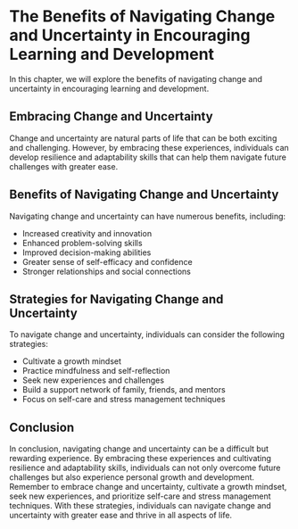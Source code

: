 The Benefits of Navigating Change and Uncertainty in Encouraging Learning and Development
=======================================================================================================================================

In this chapter, we will explore the benefits of navigating change and uncertainty in encouraging learning and development.

Embracing Change and Uncertainty
--------------------------------

Change and uncertainty are natural parts of life that can be both exciting and challenging. However, by embracing these experiences, individuals can develop resilience and adaptability skills that can help them navigate future challenges with greater ease.

Benefits of Navigating Change and Uncertainty
---------------------------------------------

Navigating change and uncertainty can have numerous benefits, including:

* Increased creativity and innovation
* Enhanced problem-solving skills
* Improved decision-making abilities
* Greater sense of self-efficacy and confidence
* Stronger relationships and social connections

Strategies for Navigating Change and Uncertainty
------------------------------------------------

To navigate change and uncertainty, individuals can consider the following strategies:

* Cultivate a growth mindset
* Practice mindfulness and self-reflection
* Seek new experiences and challenges
* Build a support network of family, friends, and mentors
* Focus on self-care and stress management techniques

Conclusion
----------

In conclusion, navigating change and uncertainty can be a difficult but rewarding experience. By embracing these experiences and cultivating resilience and adaptability skills, individuals can not only overcome future challenges but also experience personal growth and development. Remember to embrace change and uncertainty, cultivate a growth mindset, seek new experiences, and prioritize self-care and stress management techniques. With these strategies, individuals can navigate change and uncertainty with greater ease and thrive in all aspects of life.
